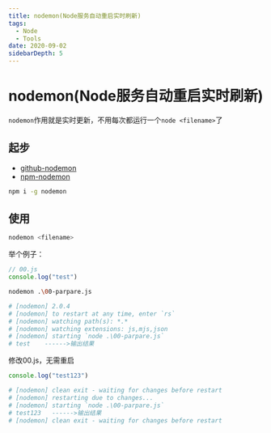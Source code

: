 ```yaml
---
title: nodemon(Node服务自动重启实时刷新)
tags:
  - Node
  - Tools
date: 2020-09-02
sidebarDepth: 5
---
```

# nodemon(Node服务自动重启实时刷新)

`nodemon`作用就是实时更新，不用每次都运行一个`node <filename>`了
## 起步
- [github-nodemon](https://github.com/remy/nodemon)
- [npm-nodemon](https://www.npmjs.com/package/nodemon)
```bash
npm i -g nodemon
```
## 使用
```bash
nodemon <filename>
```
举个例子：
```js
// 00.js
console.log("test")
```
```bash
nodemon .\00-parpare.js

# [nodemon] 2.0.4
# [nodemon] to restart at any time, enter `rs`
# [nodemon] watching path(s): *.*
# [nodemon] watching extensions: js,mjs,json
# [nodemon] starting `node .\00-parpare.js`
# test    ------>输出结果
```
修改00.js，无需重启
```js
console.log("test123")
```
```bash
# [nodemon] clean exit - waiting for changes before restart
# [nodemon] restarting due to changes...
# [nodemon] starting `node .\00-parpare.js`
# test123   ------>输出结果
# [nodemon] clean exit - waiting for changes before restart
```

